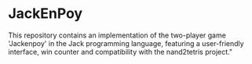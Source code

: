 # JackEnPoy
This repository contains an implementation of the two-player game 'Jackenpoy' in the Jack programming language, featuring a user-friendly interface, win counter and compatibility with the nand2tetris project."

